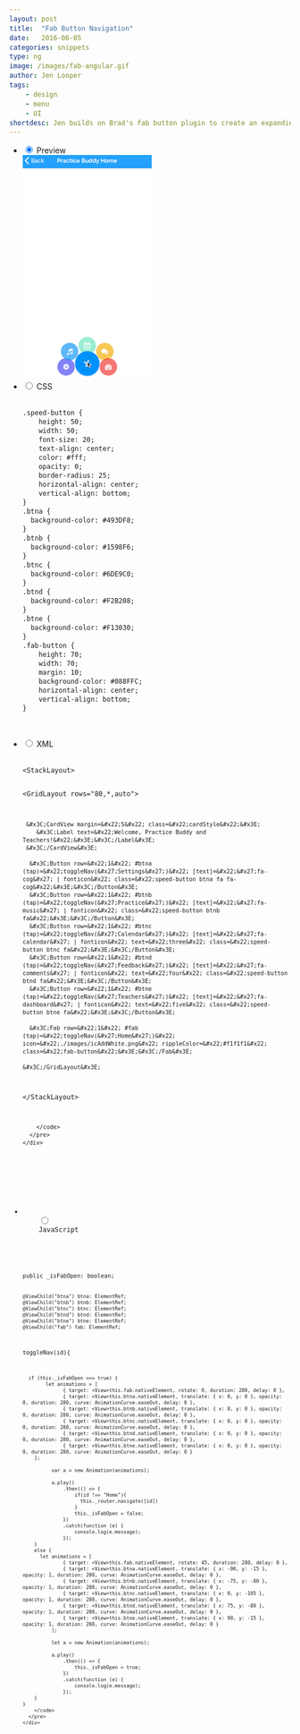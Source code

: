 ```yaml
---
layout: post
title:  "Fab Button Navigation"
date:   2016-06-05
categories: snippets
type: ng
image: /images/fab-angular.gif
author: Jen Looper
tags: 
    - design
    - menu
    - UI
shortdesc: Jen builds on Brad's fab button plugin to create an expanding menu for Angular 2 apps
---
```

<ul class="tabs clearfix">
  <li>
    <input type="radio" name="tabs" id="tab1" checked />
    <label for="tab1">Preview</label>
    <div id="tab-content1" class="tab-content">
        <img src="/images/fab-angular.gif">
    </div>
  </li>
  
  <li>
    <input type="radio" name="tabs" id="tab2" />
    <label for="tab2">CSS</label>
    <div id="tab-content2" class="tab-content">
      <pre class="language-css">
        <code>
.speed-button {
    height: 50;
    width: 50;
    font-size: 20;
    text-align: center;
    color: #fff;
    opacity: 0;
    border-radius: 25;
    horizontal-align: center;
    vertical-align: bottom;
}
.btna {
  background-color: #493DF8; 
}
.btnb {
  background-color: #1598F6; 
}
.btnc {
  background-color: #6DE9C0; 
}
.btnd {
  background-color: #F2B208; 
}
.btne {
  background-color: #F13030; 
}
.fab-button {
    height: 70;
    width: 70;
    margin: 10;
    background-color: #088FFC;
    horizontal-align: center;
    vertical-align: bottom;
}
		</code>
      </pre>
    </div>
  </li>
<li>
    <input type="radio" name="tabs" id="tab3" />
    <label for="tab3">XML</label>
    <div id="tab-content3" class="tab-content">
      <pre class="language-html">
        <code>
&#x3C;StackLayout&#x3E;
 
   &#x3C;GridLayout rows=&#x22;80,*,auto&#x22;&#x3E;
     
     &#x3C;CardView margin=&#x22;5&#x22; class=&#x22;cardStyle&#x22;&#x3E;
        &#x3C;Label text=&#x22;Welcome, Practice Buddy and Teachers!&#x22;&#x3E;&#x3C;/Label&#x3E;
     &#x3C;/CardView&#x3E;
      
      &#x3C;Button row=&#x22;1&#x22; #btna (tap)=&#x22;toggleNav(&#x27;Settings&#x27;)&#x22; [text]=&#x22;&#x27;fa-cog&#x27; | fonticon&#x22; class=&#x22;speed-button btna fa fa-cog&#x22;&#x3E;&#x3C;/Button&#x3E;
      &#x3C;Button row=&#x22;1&#x22; #btnb (tap)=&#x22;toggleNav(&#x27;Practice&#x27;)&#x22; [text]=&#x22;&#x27;fa-music&#x27; | fonticon&#x22; class=&#x22;speed-button btnb fa&#x22;&#x3E;&#x3C;/Button&#x3E;
      &#x3C;Button row=&#x22;1&#x22; #btnc (tap)=&#x22;toggleNav(&#x27;Calendar&#x27;)&#x22; [text]=&#x22;&#x27;fa-calendar&#x27; | fonticon&#x22; text=&#x22;three&#x22; class=&#x22;speed-button btnc fa&#x22;&#x3E;&#x3C;/Button&#x3E;
      &#x3C;Button row=&#x22;1&#x22; #btnd (tap)=&#x22;toggleNav(&#x27;Feedback&#x27;)&#x22; [text]=&#x22;&#x27;fa-comments&#x27; | fonticon&#x22; text=&#x22;four&#x22; class=&#x22;speed-button btnd fa&#x22;&#x3E;&#x3C;/Button&#x3E;
      &#x3C;Button row=&#x22;1&#x22; #btne (tap)=&#x22;toggleNav(&#x27;Teachers&#x27;)&#x22; [text]=&#x22;&#x27;fa-dashboard&#x27; | fonticon&#x22; text=&#x22;five&#x22; class=&#x22;speed-button btne fa&#x22;&#x3E;&#x3C;/Button&#x3E;
     
      &#x3C;Fab row=&#x22;1&#x22; #fab (tap)=&#x22;toggleNav(&#x27;Home&#x27;)&#x22; icon=&#x22;./images/icAddWhite.png&#x22; rippleColor=&#x22;#f1f1f1&#x22; class=&#x22;fab-button&#x22;&#x3E;&#x3C;/Fab&#x3E;
    
    &#x3C;/GridLayout&#x3E; 
 
 &#x3C;/StackLayout&#x3E;
      
		</code>
      </pre>
    </div>
  </li>
  
  <li>
    <input type="radio" name="tabs" id="tab4" />
    <label for="tab4">JavaScript</label>
    <div id="tab-content4" class="tab-content">
      <pre class="language-javascript">
        <code>
public _isFabOpen: boolean;
    
    @ViewChild("btna") btna: ElementRef;
    @ViewChild("btnb") btnb: ElementRef;
    @ViewChild("btnc") btnc: ElementRef;
    @ViewChild("btnd") btnd: ElementRef;
    @ViewChild("btne") btne: ElementRef;
    @ViewChild("fab") fab: ElementRef;
  
   toggleNav(id){
        
      if (this._isFabOpen === true) {
            let animations = [
                  { target: <View>this.fab.nativeElement, rotate: 0, duration: 280, delay: 0 },
                  { target: <View>this.btna.nativeElement, translate: { x: 0, y: 0 }, opacity: 0, duration: 280, curve: AnimationCurve.easeOut, delay: 0 },
                  { target: <View>this.btnb.nativeElement, translate: { x: 0, y: 0 }, opacity: 0, duration: 280, curve: AnimationCurve.easeOut, delay: 0 },
                  { target: <View>this.btnc.nativeElement, translate: { x: 0, y: 0 }, opacity: 0, duration: 280, curve: AnimationCurve.easeOut, delay: 0 },
                  { target: <View>this.btnd.nativeElement, translate: { x: 0, y: 0 }, opacity: 0, duration: 280, curve: AnimationCurve.easeOut, delay: 0 },
                  { target: <View>this.btne.nativeElement, translate: { x: 0, y: 0 }, opacity: 0, duration: 280, curve: AnimationCurve.easeOut, delay: 0 }
        ];

              var a = new Animation(animations);

              a.play()
                  .then(() => {
                      if(id !== "Home"){
                        this._router.navigate([id])
                      }
                      this._isFabOpen = false;
                  })
                  .catch(function (e) {
                      console.log(e.message);
                  });
        }
        else {
          let animations = [
                  { target: <View>this.fab.nativeElement, rotate: 45, duration: 280, delay: 0 },
                  { target: <View>this.btna.nativeElement, translate: { x: -90, y: -15 }, opacity: 1, duration: 280, curve: AnimationCurve.easeOut, delay: 0 },
                  { target: <View>this.btnb.nativeElement, translate: { x: -75, y: -80 }, opacity: 1, duration: 280, curve: AnimationCurve.easeOut, delay: 0 },
                  { target: <View>this.btnc.nativeElement, translate: { x: 0, y: -105 }, opacity: 1, duration: 280, curve: AnimationCurve.easeOut, delay: 0 },
                  { target: <View>this.btnd.nativeElement, translate: { x: 75, y: -80 }, opacity: 1, duration: 280, curve: AnimationCurve.easeOut, delay: 0 },
                  { target: <View>this.btne.nativeElement, translate: { x: 90, y: -15 }, opacity: 1, duration: 280, curve: AnimationCurve.easeOut, delay: 0 }
              ];

              let a = new Animation(animations);

              a.play()
                  .then(() => {
                      this._isFabOpen = true;
                  })
                  .catch(function (e) {
                      console.log(e.message);
                  });
        }
    }      
		</code>
      </pre>
    </div>
  </li>
    
</ul>
